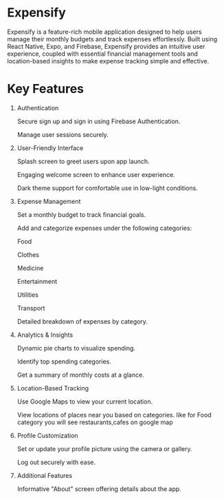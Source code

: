 # Expensify

Expensify is a feature-rich mobile application designed to help users manage their monthly budgets and track expenses effortlessly. Built using React Native, Expo, and Firebase, Expensify provides an intuitive user experience, coupled with essential financial management tools and location-based insights to make expense tracking simple and effective.

# Key Features

1. Authentication

   Secure sign up and sign in using Firebase Authentication.
    
   Manage user sessions securely.

2. User-Friendly Interface

   Splash screen to greet users upon app launch.
    
   Engaging welcome screen to enhance user experience.
    
   Dark theme support for comfortable use in low-light conditions.

3. Expense Management

   Set a monthly budget to track financial goals.
  
   Add and categorize expenses under the following categories:
  
   Food
  
   Clothes
  
   Medicine
  
   Entertainment
  
   Utilities
  
   Transport
  
   Detailed breakdown of expenses by category.

4. Analytics & Insights

   Dynamic pie charts to visualize spending.
    
   Identify top spending categories.
    
   Get a summary of monthly costs at a glance.

5. Location-Based Tracking

   Use Google Maps to view your current location.
    
   View locations of places near you based on categories. like for Food category you will see restaurants,cafes on google map

6. Profile Customization

   Set or update your profile picture using the camera or gallery.

   Log out securely with ease.

7. Additional Features

   Informative "About" screen offering details about the app.
